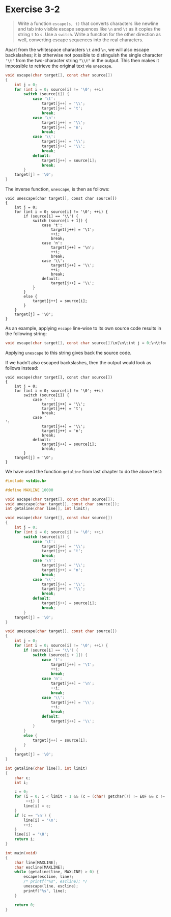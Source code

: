 # Exercise 3-2

> Write a function `escape(s, t)` that converts characters like newline and tab into visible escape sequences like `\n` and `\t` as it copies the string `t` to `s`.
> Use a `switch`.
> Write a function for the other direction as well, converting escape sequences into the real characters.


Apart from the whitespace characters `\t` and `\n`, we will also escape backslashes; it is otherwise not possible to distinguish the single character `'\t'` from the two-character string `"\\t"` in the output.
This then makes it impossible to retrieve the original text via `unescape`.
```c
void escape(char target[], const char source[])
{
	int j = 0;
	for (int i = 0; source[i] != '\0'; ++i)
		switch (source[i]) {
			case '\t':
				target[j++] = '\\';
				target[j++] = 't';
				break;
			case '\n':
				target[j++] = '\\';
				target[j++] = 'n';
				break;
			case '\\':
				target[j++] = '\\';
				target[j++] = '\\';
				break;
			default:
				target[j++] = source[i];
				break;
		}
	target[j] = '\0';
}
```
The inverse function, `unescape`, is then as follows:
```
void unescape(char target[], const char source[])
{
	int j = 0;
	for (int i = 0; source[i] != '\0'; ++i) {
		if (source[i] == '\\') {
			switch (source[i + 1]) {
				case 't':
					target[j++] = '\t';
					++i;
					break;
				case 'n':
					target[j++] = '\n';
					++i;
					break;
				case '\\':
					target[j++] = '\\';
					++i;
					break;
				default:
					target[j++] = '\\';
			}
		}
		else {
			target[j++] = source[i];
		}
	}
	target[j] = '\0';
}
```

As an example, applying `escape` line-wise to its own source code results in the following string:
```c
void escape(char target[], const char source[])\n{\n\tint j = 0;\n\tfor (int i = 0; source[i] != '\\0'; ++i)\n\t\tswitch (source[i]) {\n\t\t\tcase '\\t':\n\t\t\t\ttarget[j++] = '\\\\';\n\t\t\t\ttarget[j++] = 't';\n\t\t\t\tbreak;\n\t\t\tcase '\\n':\n\t\t\t\ttarget[j++] = '\\\\';\n\t\t\t\ttarget[j++] = 'n';\n\t\t\t\tbreak;\n\t\t\tcase '\\\\':\n\t\t\t\ttarget[j++] = '\\\\';\n\t\t\t\ttarget[j++] = '\\\\';\n\t\t\t\tbreak;\n\t\t\tdefault:\n\t\t\t\ttarget[j++] = source[i];\n\t\t\t\tbreak;\n\t\t}\n\ttarget[j] = '\\0';\n}\n
```
Applying `unescape` to this string gives back the source code.

If we hadn’t also escaped backslashes, then the output would look as follows instead:
```text
void escape(char target[], const char source[])
{
	int j = 0;
	for (int i = 0; source[i] != '\0'; ++i)
		switch (source[i]) {
			case '	':
				target[j++] = '\\';
				target[j++] = 't';
				break;
			case '
':
				target[j++] = '\\';
				target[j++] = 'n';
				break;
			default:
				target[j++] = source[i];
				break;
		}
	target[j] = '\0';
}
```

We have used the function `getaline` from last chapter to do the above test:
```c
#include <stdio.h>

#define MAXLINE 10000

void escape(char target[], const char source[]);
void unescape(char target[], const char source[]);
int getaline(char line[], int limit);

void escape(char target[], const char source[])
{
	int j = 0;
	for (int i = 0; source[i] != '\0'; ++i)
		switch (source[i]) {
			case '\t':
				target[j++] = '\\';
				target[j++] = 't';
				break;
			case '\n':
				target[j++] = '\\';
				target[j++] = 'n';
				break;
			case '\\':
				target[j++] = '\\';
				target[j++] = '\\';
				break;
			default:
				target[j++] = source[i];
				break;
		}
	target[j] = '\0';
}

void unescape(char target[], const char source[])
{
	int j = 0;
	for (int i = 0; source[i] != '\0'; ++i) {
		if (source[i] == '\\') {
			switch (source[i + 1]) {
				case 't':
					target[j++] = '\t';
					++i;
					break;
				case 'n':
					target[j++] = '\n';
					++i;
					break;
				case '\\':
					target[j++] = '\\';
					++i;
					break;
				default:
					target[j++] = '\\';
			}
		}
		else {
			target[j++] = source[i];
		}
	}
	target[j] = '\0';
}

int getaline(char line[], int limit)
{
	char c;
	int i;

	c = 0;
	for (i = 0; i < limit - 1 && (c = (char) getchar()) != EOF && c != '\n';
	     ++i) {
		line[i] = c;
	}
	if (c == '\n') {
		line[i] = '\n';
		++i;
	}
	line[i] = '\0';
	return i;
}

int main(void)
{
	char line[MAXLINE];
	char escline[MAXLINE];
	while (getaline(line, MAXLINE) > 0) {
		escape(escline, line);
		/* printf("%s", escline); */
		unescape(line, escline);
		printf("%s", line);
	}

	return 0;
}
```
